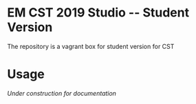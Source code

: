 # EM CST 2019 Studio -- Student Version
The repository is a vagrant box for student version for CST

# Usage
*Under construction for documentation*
